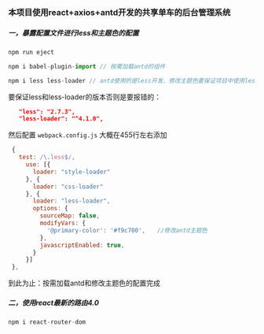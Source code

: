 ### 本项目使用react+axios+antd开发的共享单车的后台管理系统

##### 一，暴露配置文件进行less和主题色的配置

```javascript
npm run eject

npm i babel-plugin-import // 按需加载antd的组件

npm i less less-loader // antd使用的是less开发，修改主题色要保证项目中使用less
```

要保证less和less-loader的版本否则是要报错的：

```json
   "less": "2.7.3",
   "less-loader": "^4.1.0",
```

然后配置 `webpack.config.js` 大概在455行左右添加

```js
 {
   test: /\.less$/,
     use: [{
       loader: "style-loader" 
     }, {
       loader: "css-loader" 
     }, {
       loader: "less-loader",
       options: {
         sourceMap: false,
         modifyVars: {
           '@primary-color': '#f9c700',　　//修改antd主题色
         },
         javascriptEnabled: true,
       }
     }]
 },
```

到此为止：按需加载antd和修改主题色的配置完成

##### 二，使用react最新的路由4.0

```js
npm i react-router-dom
```

